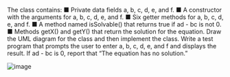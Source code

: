 The class contains:
■ Private data fields a, b, c, d, e, and f.
■ A constructor with the arguments for a, b, c, d, e, and f.
■ Six getter methods for a, b, c, d, e, and f.
■ A method named isSolvable() that returns true if ad - bc is not 0.
■ Methods getX() and getY() that return the solution for the equation.
Draw the UML diagram for the class and then implement the class. Write a test
program that prompts the user to enter a, b, c, d, e, and f and displays the result.
If ad - bc is 0, report that “The equation has no solution.”

![image](https://github.com/mukhametzhan-dev/2x2LinearEquationJava/assets/128323894/89148edf-bc18-4317-9494-35dab26cb40e)


